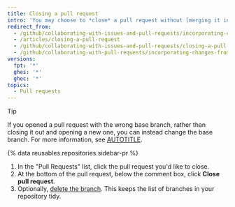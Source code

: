 ```yaml
---
title: Closing a pull request
intro: 'You may choose to *close* a pull request without [merging it into the upstream branch](/pull-requests/collaborating-with-pull-requests/incorporating-changes-from-a-pull-request/merging-a-pull-request). This can be handy if the changes proposed in the branch are no longer needed, or if another solution has been proposed in another branch.'
redirect_from:
  - /github/collaborating-with-issues-and-pull-requests/incorporating-changes-from-a-pull-request/closing-a-pull-request
  - /articles/closing-a-pull-request
  - /github/collaborating-with-issues-and-pull-requests/closing-a-pull-request
  - /github/collaborating-with-pull-requests/incorporating-changes-from-a-pull-request/closing-a-pull-request
versions:
  fpt: '*'
  ghes: '*'
  ghec: '*'
topics:
  - Pull requests
---
```


> [!TIP]
> If you opened a pull request with the wrong base branch, rather than closing it out and opening a new one, you can instead change the base branch. For more information, see [AUTOTITLE](/pull-requests/collaborating-with-pull-requests/proposing-changes-to-your-work-with-pull-requests/changing-the-base-branch-of-a-pull-request).

{% data reusables.repositories.sidebar-pr %}
1. In the "Pull Requests" list, click the pull request you'd like to close.
1. At the bottom of the pull request, below the comment box, click **Close pull request**.
1. Optionally, [delete the branch](/repositories/configuring-branches-and-merges-in-your-repository/managing-branches-in-your-repository/deleting-and-restoring-branches-in-a-pull-request). This keeps the list of branches in your repository tidy.
